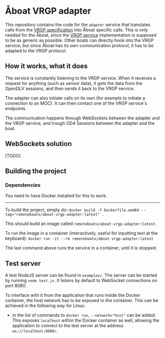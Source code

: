 # Åboat VRGP adapter

This repository contains the code for the `adapter` service that translates
calls from the [VRGP specification](https://github.com/aboamare/vrgp-specifications) into Åboat specific calls. This is only
needed for the Åboat, since the [VRGP service](https://github.com/RemoteBoatX/vrgp-service) implementation is supposed to be
as generic as possible. Other boats can directly hook into the VRGP service,
but since Åboat has its own communication protocol, it has to be adapted to
the VRGP protocol.

## How it works, what it does

The service is constantly listening to the VRGP service. When it receives a
request for anything (such as sensor data), it gets the data from the OpenDLV
sessions, and then sends it back to the VRGP service.

The adapter can also initiate calls on its own (for example to initiate a
connection to an MOC). It can then contact one of the VRGP service's endpoints.

The communication happens through WebSockets between the adapter and the VRGP
service, and trough OD4 Sessions between the adapter and the boat.

## WebSockets solution

[TODO]

## Building the project

### Dependencies

You need to have Docker installed for this to work.

---

To build the project, simply do:
`docker build -f Dockerfile.amd64 --tag="remoteboatx/aboat-vrgp-adapter:latest" .`

This should build an image called `remoteboatx/aboat-vrgp-adapter:latest`.

To run the image in a container (interactively, useful for inputting text at
the keyboard):
`docker run -it --rm remoteboatx/aboat-vrgp-adapter:latest`

The last command above runs the service in a container, until it is stopped.

## Test server

A test NodeJS server can be found in `examples/`. The server can be started by
running `node test.js`. It listens by default to WebSocket connections on port
8080.

To interface with it from the application that runs inside the Docker
container, the host network has to be exposed to the container. This can be
achieved in the following way for Linux:
- in the list of commands to `docker run`, `--network="host"` can be added.
  This exposes `localhost` within the Docker container as well, allowing the
  application to connect to the test server at the address
  `ws://localhost:8080/`.
